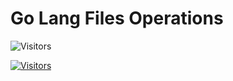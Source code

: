 # Go Lang Files Operations

![Visitors](https://api.visitorbadge.io/api/visitors?path=aasisodiya.go.golang-files-operations&labelColor=%23ffa500&countColor=%23263759&labelStyle=upper)

[![Visitors](https://api.visitorbadge.io/api/visitors?path=aasisodiya.go&label=aasisodiya/go&labelColor=%23ffa500&countColor=%23263759&labelStyle=upper)](https://visitorbadge.io/status?path=aasisodiya.go)
